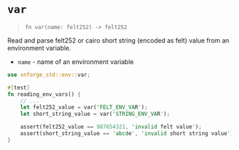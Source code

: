# `var`

> `fn var(name: felt252) -> felt252`

Read and parse felt252 or cairo short string (encoded as felt) value from an environment variable.

- `name` - name of an environment variable

```rust
use snforge_std::env::var;

#[test]
fn reading_env_vars() {
    // ...
    let felt252_value = var('FELT_ENV_VAR');
    let short_string_value = var('STRING_ENV_VAR');

    assert(felt252_value == 987654321, 'invalid felt value');
    assert(short_string_value == 'abcde', 'invalid short string value');
}
```
